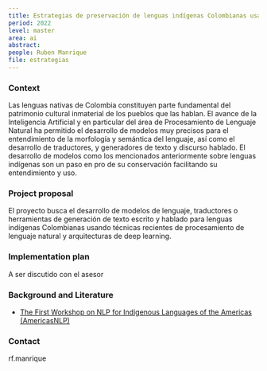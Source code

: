 ```yaml
---
title: Estrategias de preservación de lenguas indígenas Colombianas usando estrategias de Procesamiento de Lenguaje Natural 
period: 2022 
level: master
area: ai
abstract: 
people: Ruben Manrique
file: estrategias
---
```


### Context

Las lenguas nativas de Colombia constituyen parte fundamental del patrimonio cultural inmaterial de los pueblos que las hablan. El avance de la Inteligencia Artificial y en particular del área de Procesamiento de Lenguaje Natural ha permitido el desarrollo de modelos muy precisos para el entendimiento de la morfología y semántica del lenguaje, así como el desarrollo de traductores, y generadores de texto y discurso hablado. El desarrollo de modelos como los mencionados anteriormente sobre lenguas indígenas son un paso en pro de su conservación facilitando su entendimiento y uso.

### Project proposal

El proyecto busca el desarrollo de modelos de lenguaje, traductores o herramientas de generación de texto escrito y hablado para lenguas indígenas Colombianas usando técnicas recientes de procesamiento de lenguaje natural y arquitecturas de deep learning.

### Implementation plan

A ser discutido con el asesor

### Background and Literature

- [The First Workshop on NLP for Indigenous Languages of the Americas (AmericasNLP)](http://turing.iimas.unam.mx/americasnlp/call.html)

### Contact

rf.manrique
